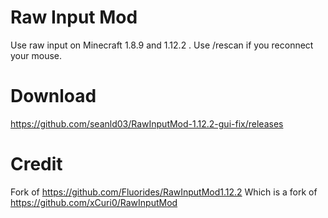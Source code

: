 # Raw Input Mod
Use raw input on Minecraft 1.8.9 and 1.12.2 . Use /rescan if you reconnect your mouse.

# Download
https://github.com/seanld03/RawInputMod-1.12.2-gui-fix/releases

# Credit
Fork of https://github.com/Fluorides/RawInputMod1.12.2
Which is a fork of https://github.com/xCuri0/RawInputMod
